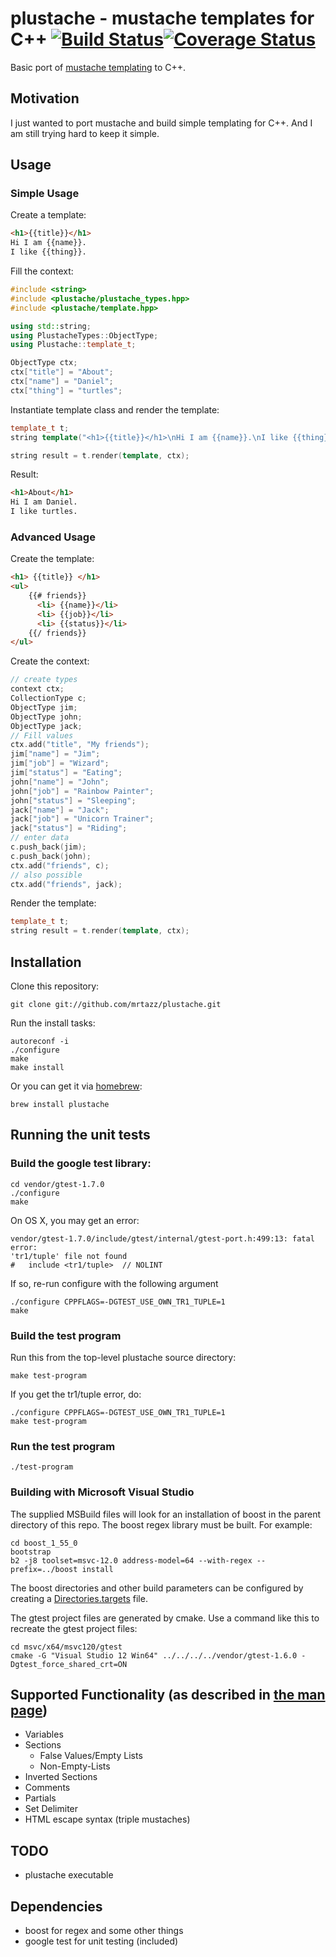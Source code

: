# plustache - mustache templates for C++ [![Build Status](https://travis-ci.org/mrtazz/plustache.svg?branch=master)](https://travis-ci.org/mrtazz/plustache)[![Coverage Status](https://coveralls.io/repos/mrtazz/plustache/badge.svg?branch=master&service=github)](https://coveralls.io/github/mrtazz/plustache?branch=master)
Basic port of [mustache templating](http://mustache.github.com) to C++.

## Motivation
I just wanted to port mustache and build simple templating for C++.
And I am still trying hard to keep it simple.

## Usage

### Simple Usage
Create a template:

```html
<h1>{{title}}</h1>
Hi I am {{name}}.
I like {{thing}}.
```

Fill the context:

```C++
#include <string>
#include <plustache/plustache_types.hpp>
#include <plustache/template.hpp>

using std::string;
using PlustacheTypes::ObjectType;
using Plustache::template_t;

ObjectType ctx;
ctx["title"] = "About";
ctx["name"] = "Daniel";
ctx["thing"] = "turtles";
```

Instantiate template class and render the template:

```C++
template_t t;
string template("<h1>{{title}}</h1>\nHi I am {{name}}.\nI like {{thing}}.");

string result = t.render(template, ctx);
```

Result:

```html
<h1>About</h1>
Hi I am Daniel.
I like turtles.
```

### Advanced Usage
Create the template:

```html
<h1> {{title}} </h1>
<ul>
    {{# friends}}
      <li> {{name}}</li>
      <li> {{job}}</li>
      <li> {{status}}</li>
    {{/ friends}}
</ul>
```

Create the context:

```C++
// create types
context ctx;
CollectionType c;
ObjectType jim;
ObjectType john;
ObjectType jack;
// Fill values
ctx.add("title", "My friends");
jim["name"] = "Jim";
jim["job"] = "Wizard";
jim["status"] = "Eating";
john["name"] = "John";
john["job"] = "Rainbow Painter";
john["status"] = "Sleeping";
jack["name"] = "Jack";
jack["job"] = "Unicorn Trainer";
jack["status"] = "Riding";
// enter data
c.push_back(jim);
c.push_back(john);
ctx.add("friends", c);
// also possible
ctx.add("friends", jack);
```

Render the template:

```C++
template_t t;
string result = t.render(template, ctx);
```

## Installation
Clone this repository:

    git clone git://github.com/mrtazz/plustache.git

Run the install tasks:

    autoreconf -i
    ./configure
    make
    make install

Or you can get it via [homebrew](http://github.com/mxcl/homebrew):

    brew install plustache

## Running the unit tests

### Build the google test library:

    cd vendor/gtest-1.7.0
    ./configure
    make

On OS X, you may get an error:

    vendor/gtest-1.7.0/include/gtest/internal/gtest-port.h:499:13: fatal error:
    'tr1/tuple' file not found
    #   include <tr1/tuple>  // NOLINT

If so, re-run configure with the following argument

    ./configure CPPFLAGS=-DGTEST_USE_OWN_TR1_TUPLE=1
    make

### Build the test program

Run this from the top-level plustache source directory:

    make test-program

If you get the tr1/tuple error, do:

    ./configure CPPFLAGS=-DGTEST_USE_OWN_TR1_TUPLE=1
    make test-program

### Run the test program

    ./test-program


### Building with Microsoft Visual Studio
The supplied MSBuild files will look for an installation of boost in the parent
directory of this repo. The boost regex library must be built. For example:

```
cd boost_1_55_0
bootstrap
b2 -j8 toolset=msvc-12.0 address-model=64 --with-regex --prefix=../boost install
```

The boost directories and other build parameters can be
configured by creating a
[Directories.targets](msvc/Directories.targets.example) file.

The gtest project files are generated by cmake. Use a command like this to
recreate the gtest project files:

```
cd msvc/x64/msvc120/gtest
cmake -G "Visual Studio 12 Win64" ../../../../vendor/gtest-1.6.0 -Dgtest_force_shared_crt=ON
```

## Supported Functionality (as described in [the man page](http://mustache.github.com/mustache.5.html))
* Variables
* Sections
  * False Values/Empty Lists
  * Non-Empty-Lists
* Inverted Sections
* Comments
* Partials
* Set Delimiter
* HTML escape syntax (triple mustaches)

## TODO
* plustache executable

## Dependencies
* boost for regex and some other things
* google test for unit testing (included)
